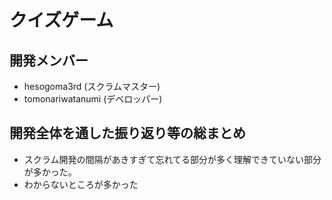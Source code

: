 # クイズゲーム

## 開発メンバー
- hesogoma3rd (スクラムマスター)
- tomonariwatanumi (デベロッパー)
## 開発全体を通した振り返り等の総まとめ
- スクラム開発の間隔があきすぎて忘れてる部分が多く理解できていない部分が多かった。
- わからないところが多かった
